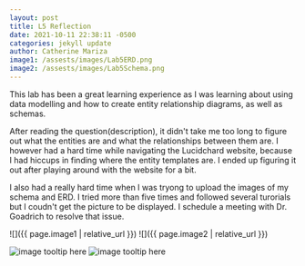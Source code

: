 ```yaml
---
layout: post
title: L5 Reflection
date: 2021-10-11 22:38:11 -0500
categories: jekyll update
author: Catherine Mariza
image1: /assests/images/Lab5ERD.png
image2: /assests/images/Lab5Schema.png
---
```

This lab has been a great learning experience as I was learning about using data modelling and how to create entity relationship diagrams, as well as schemas.

After reading the question(description), it didn't take me too long to figure out what the entities are and what the relationships between them are. I however had a hard time while navigating the Lucidchard website, because I had hiccups in finding where the entity templates are. I ended up figuring it out after playing around with the website for a bit.

I also had a really hard time  when I was tryong to upload the images of my schema and ERD. I tried more than five times and followed several turorials but I coudn't get the picture to be displayed. I schedule a meeting with Dr. Goadrich to resolve that issue.

![]({{ page.image1 | relative_url }})
![]({{ page.image2 | relative_url }})




![image tooltip here]( {{site.baseurl}}/assests/images/Lab5ERD.png)
![image tooltip here]( {{site.baseurl}}/assests/images/Lab5Schema.png)
